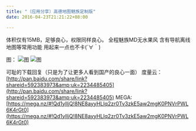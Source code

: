```yaml
---
title: "（应用分享）高德地图魅族定制版"
date: 2016-04-23T21:21:22+08:00

---
```

体积仅有15MB，足够良心，权限同样良心。
全程魅族MD无水果风
含有导航离线地图等常用功能
用起来一点也不卡(´∀｀)

图：
![图](https://attach.bbs.miui.com/forum/201604/23/073738qbdry5ldbq57rdd7.png.thumb.jpg)
![图](https://attach.bbs.miui.com/forum/201604/23/073739jgzsctmsf1e5f6ac.png.thumb.jpg)

可耻的下载回复（只是为了让更多人看到国产的良心一面）
度量云：[http://pan.baidu.com/share/link?shareid=592383973&amp;uk=2234485405](http://pan.baidu.com/share/link?shareid=592383973&amp;uk=2234485405)
MEGA: [https://mega.nz/#!Qd1ylIjQ!8NE8ayyHLIq2zr0Tv3zkE5aw2mgK0PNVrPWL6K4rGt0](https://mega.nz/#!Qd1ylIjQ!8NE8ayyHLIq2zr0Tv3zkE5aw2mgK0PNVrPWL6K4rGt0)

